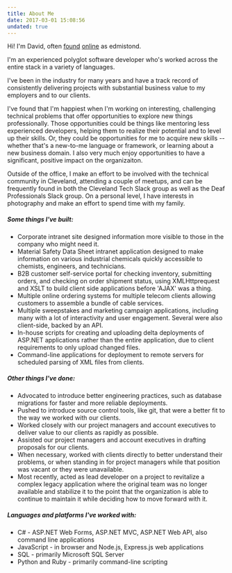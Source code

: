 ```yaml
---
title: About Me
date: 2017-03-01 15:08:56
undated: true
---
```

Hi! I'm David, often [found](http://www.twitter.com/edmistond) [online](http://www.github.com/edmistond) as edmistond.

I'm an experienced polyglot software developer who's worked across the entire stack in a variety of languages.

I've been in the industry for many years and have a track record of consistently delivering projects with substantial business value to my employers and to our clients.

I've found that I'm happiest when I'm working on interesting, challenging technical problems that offer opportunities to explore new things professionally. Those opportunities could be things like mentoring less experienced developers, helping them to realize their potential and to level up their skills. Or, they could be opportunities for me to acquire new skills -- whether that's a new-to-me language or framework, or learning about a new business domain. I also very much enjoy opportunities to have a significant, positive impact on the organizaiton.

Outside of the office, I make an effort to be involved with the technical community in Cleveland, attending a couple of meetups, and can be frequently found in both the Cleveland Tech Slack group as well as the Deaf Professionals Slack group. On a personal level, I have interests in photography and make an effort to spend time with my family.

##### Some things I've built:

* Corporate intranet site designed information more visible to those in the company who might need it.
* Material Safety Data Sheet intranet application designed to make information on various industrial chemicals quickly accessible to chemists, engineers, and technicians.
* B2B customer self-service portal for checking inventory, submitting orders, and checking on order shipment status, using XMLHttprequest and XSLT to build client side applications before 'AJAX' was a thing.
* Multiple online ordering systems for multiple telecom clients allowing customers to assemble a bundle of cable services.
* Multiple sweepstakes and marketing campaign applications, including many with a lot of interactivity and user engagement. Several were also client-side, backed by an API.
* In-house scripts for creating and uploading delta deployments of ASP.NET applications rather than the entire application, due to client requirements to only upload changed files.
* Command-line applications for deployment to remote servers for scheduled parsing of XML files from clients.

##### Other things I've done:

* Advocated to introduce better engineering practices, such as database migrations for faster and more reliable deployments.
* Pushed to introduce source control tools, like git, that were a better fit to the way we worked with our clients.
* Worked closely with our project managers and account executives to deliver value to our clients as rapidly as possible.
* Assisted our project managers and account executives in drafting proposals for our clients.
* When necessary, worked with clients directly to better understand their problems, or when standing in for project managers while that position was vacant or they were unavailable.
* Most recently, acted as lead developer on a project to revitalize a complex legacy application where the original team was no longer available and stabilize it to the point that the organization is able to continue to maintain it while deciding how to move forward with it.

##### Languages and platforms I've worked with:

* C# - ASP.NET Web Forms, ASP.NET MVC, ASP.NET Web API, also command line applications
* JavaScript - in browser and Node.js, Express.js web applications
* SQL - primarily Microsoft SQL Server
* Python and Ruby - primarily command-line scripting
